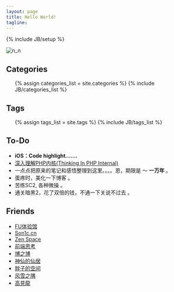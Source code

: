 ```yaml
---
layout: page
title: Hello World!
tagline:
---
```

{% include JB/setup %}

![n_n](http://pemsys.duapp.com/blog/b1.png)

<!--
<ul class="posts">
  {% for post in site.posts %}
    <li><span>{{ post.date | date_to_string }}</span> &raquo; <a href="{{ BASE_PATH }}{{ post.url }}">{{ post.title }}</a></li>
  {% endfor %}
</ul>
-->
## Categories
<ul class="tag_box inline">
    {% assign categories_list = site.categories %}
    {% include JB/categories_list %}
</ul>

## Tags
<ul class="tag_box inline">
  {% assign tags_list = site.tags %}  
  {% include JB/tags_list %}
</ul>

## To-Do

*   **iOS：Code highlight.......**
*   [深入理解PHP内核(Thinking In PHP Internal)](http://www.php-internal.com)
*   一点点把原来的笔记和感悟整理到这里。。。。恩，期限是 ～ **一万年** 。
*   蛋疼时，美化一下博客 。
*   苦练SC2, 各种微操 。
*   通关暗黑2，花了双倍的钱，不通一下关说不过去 。

## Friends
<ul class="tag_box inline friends ">
<li><a href="http://www.startfeel.com">FU体验馆</a></li>
<li><a href="http://www.son1c.cn" title="一个朋友的小站。">Son1c.cn</a></li>
<li><a href="http://www.reeze.cn">Zen Space</a></li>
<li><a href="http://www.artskin.cn" title="一个朋友的博客:)">前端思考</a></li>
<li><a href="http://www.lanbolee.com/blog" title="一很有喜感的同事的好玩的博客。">博之博</a></li>
<li><a href="http://xiezhenye.com/" title="神仙的仙居" target="_blank">神仙的仙居</a></li>
<li><a href="http://www.phppan.com" title="一个非常勤奋的小强！">胖子的空间</a></li>
<li><a href="http://www.laruence.com/" title="一只很帅的牛。">风雪之隅</a></li>
<li><a href="http://blog.eddie.com.tw/" title="爱玩又爱现的家伙，哈哈。">高見龍</a></li>
</ul>

